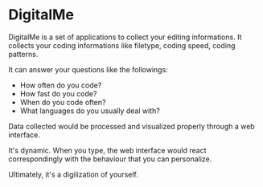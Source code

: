# DigitalMe

DigitalMe is a set of applications to collect your editing informations.
It collects your coding informations like filetype, coding speed, coding 
patterns. 

It can answer your questions like the followings:

- How often do you code?
- How fast do you code?
- When do you code often?
- What languages do you usually deal with?

Data collected would be processed and visualized properly through a web
 interface.

It's dynamic. When you type, the web interface would react
correspondingly with the behaviour that you can personalize.

Ultimately, it's a digilization of yourself.
